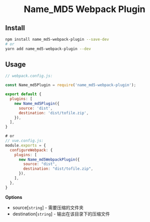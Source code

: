 <div align="center">
  <h1>Name_MD5 Webpack Plugin</h1>
</div>

## Install

```bash
npm install name_md5-webpack-plugin --save-dev
# or
yarn add name_md5-webpack-plugin --dev
```

## Usage

```js
// webpack.config.js:

const Name_md5Plugin = require('name_md5-webpack-plugin');

export default {
  plugins: [
    new Name_md5Plugin({
      source: 'dist',
      destination: 'dist/tofile.zip',
    }),
  ],
}

# or
// vue.config.js:
module.exports = {
  configureWebpack: {
    plugins: [
      new Name_md5WebpackPlugin({
        source: "dist",
        destination: "dist/tofile.zip",
      }),
    ],
  },
}
```

**Options**

- source[`string`] - 需要压缩的文件夹
- destination[`string`] - 输出在该目录下的压缩文件
